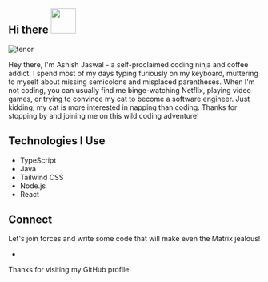  ## Hi there  <img src="https://media.giphy.com/media/hvRJCLFzcasrR4ia7z/giphy.gif" height = "50px" width="50px"></h1>



  

 ![tenor](https://user-images.githubusercontent.com/94538837/192638787-46dfed95-a22d-4b2a-a700-d8423be2c233.gif)
  
   
  Hey there, I'm Ashish Jaswal - a self-proclaimed coding ninja and coffee addict. I spend most of my days typing furiously on my keyboard, muttering to myself about missing semicolons and misplaced parentheses. When I'm not coding, you can usually find me binge-watching Netflix, playing video games, or trying to convince my cat to become a software engineer. Just kidding, my cat is more interested in napping than coding. Thanks for stopping by and joining me on this wild coding adventure!

## Technologies I Use

- TypeScript
- Java
- Tailwind CSS
- Node.js
- React

## Connect
<p>Let's join forces and write some code that will make even the Matrix jealous!</p>


- 
Thanks for visiting my GitHub profile!
